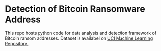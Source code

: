 # Detection of Bitcoin Ransomware Address

This repo hosts python code for data analysis and detection framework of Bitcoin ransom addresses. Dataset is availabel on [UCI Machine Learning Repository
](https://archive.ics.uci.edu/ml/datasets/BitcoinHeistRansomwareAddressDataset). 
